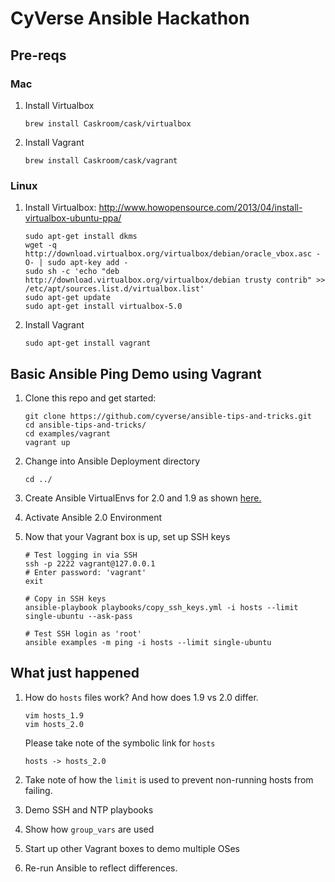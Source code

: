 # CyVerse Ansible Hackathon
## Pre-reqs
### Mac
1. Install Virtualbox

	```
	brew install Caskroom/cask/virtualbox
	```

1. Install Vagrant

	```
	brew install Caskroom/cask/vagrant
	```

### Linux
1. Install Virtualbox: <http://www.howopensource.com/2013/04/install-virtualbox-ubuntu-ppa/>

	```
	sudo apt-get install dkms
	wget -q http://download.virtualbox.org/virtualbox/debian/oracle_vbox.asc -O- | sudo apt-key add -
	sudo sh -c 'echo "deb http://download.virtualbox.org/virtualbox/debian trusty contrib" >> /etc/apt/sources.list.d/virtualbox.list'
	sudo apt-get update
	sudo apt-get install virtualbox-5.0
	```

1. Install Vagrant

	```
	sudo apt-get install vagrant
	```

## Basic Ansible Ping Demo using Vagrant

1. Clone this repo and get started:

	```
	git clone https://github.com/cyverse/ansible-tips-and-tricks.git
	cd ansible-tips-and-tricks/
	cd examples/vagrant
	vagrant up
	```
	
1. Change into Ansible Deployment directory

	```
	cd ../
	```
	
1. Create Ansible VirtualEnvs for 2.0 and 1.9 as shown [here.](docs/ansible/install.md)

1. Activate Ansible 2.0 Environment

1. Now that your Vagrant box is up, set up SSH keys

	```
	# Test logging in via SSH
	ssh -p 2222 vagrant@127.0.0.1
	# Enter password: 'vagrant'
	exit
	
	# Copy in SSH keys
	ansible-playbook playbooks/copy_ssh_keys.yml -i hosts --limit single-ubuntu --ask-pass
	
	# Test SSH login as 'root'
	ansible examples -m ping -i hosts --limit single-ubuntu
	```
	
## What just happened

1. How do `hosts` files work?  And how does 1.9 vs 2.0 differ.

	```
	vim hosts_1.9
	vim hosts_2.0
	```
	
	Please take note of the symbolic link for `hosts`
	
	```
	hosts -> hosts_2.0
	```
	
1. Take note of how the `limit` is used to prevent non-running hosts from failing.
1. Demo SSH and NTP playbooks
2. Show how `group_vars` are used
3. Start up other Vagrant boxes to demo multiple OSes
4. Re-run Ansible to reflect differences.